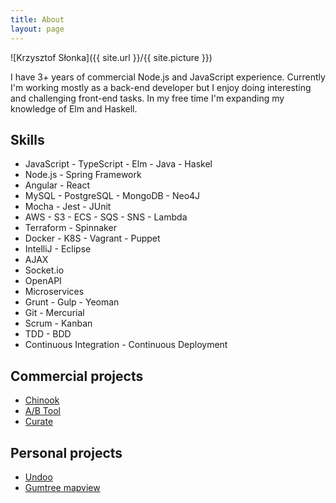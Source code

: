 ```yaml
---
title: About
layout: page
---
```

![Krzysztof Słonka]({{ site.url }}/{{ site.picture }})

<p>I have 3+ years of commercial Node.js and JavaScript experience. Currently I'm working mostly as a back-end developer but I enjoy doing interesting and challenging front-end tasks. In my free time I'm expanding my knowledge of Elm and Haskell.</p>

<h2>Skills</h2>

<ul class="skill-list">
	<li>JavaScript - TypeScript - Elm - Java - Haskel</li>
	<li>Node.js - Spring Framework</li>
	<li>Angular - React</li>
	<li>MySQL - PostgreSQL - MongoDB - Neo4J</li>
	<li>Mocha - Jest - JUnit</li>
	<li>AWS - S3 - ECS - SQS - SNS - Lambda</li>
	<li>Terraform - Spinnaker</li>
	<li>Docker - K8S - Vagrant - Puppet</li>
	<li>IntelliJ - Eclipse</li>
	<li>AJAX</li>
	<li>Socket.io</li>
	<li>OpenAPI</li>
	<li>Microservices</li>
	<li>Grunt - Gulp - Yeoman</li>
	<li>Git - Mercurial</li>
	<li>Scrum - Kanban</li>
	<li>TDD - BDD</li>
	<li>Continuous Integration - Continuous Deployment</li>
</ul>

<h2>Commercial projects</h2>

<ul>
	<li><a href="http://www.schibsted.pl/news/improvement-year-makes-magic-front-page-editing/">Chinook</a></li>
	<li><a href="http://www.schibsted.pl/news/easier-way-for-journalists-to-test-their-headlines/">A/B Tool</a></li>
	<li><a href="https://www.schibsted.com/no/Press-Room/News-archive/2018/Aftenpostens-reinvented-frontpage-Best-in-Europe/">Curate</a></li>
</ul>

<h2>Personal projects</h2>

<ul>
	<li><a href="https://undoo.herokuapp.com/details.html">Undoo</a></li>
	<li><a href="https://chrome.google.com/webstore/detail/gumtree-mapview-free/lifgjgfhbdboomiaenigfkgkaonbmbgd">Gumtree mapview</a></li>
</ul>
